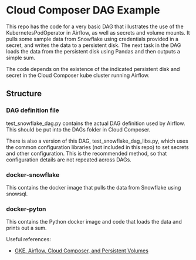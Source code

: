 # Cloud Composer DAG Example
This repo has the code for a very basic DAG that illustrates the use of the KubernetesPodOperator in Airflow, as well as secrets and volume mounts. It pulls some sample data from Snowflake using credentials provided in a secret, and writes the data to a persistent disk. The next task in the DAG loads the data from the persistent disk using Pandas and then outputs a simple sum.

The code depends on the existence of the indicated persistent disk and secret in the Cloud Composer kube cluster running Airflow.

## Structure
### DAG definition file
test_snowflake_dag.py contains the actual DAG definition used by Airflow. This should be put into the DAGs folder in Cloud Composer.

There is also a version of this DAG, test_snowflake_dag_libs.py, which uses the common configuration libraries (not included in this repo) to set secrets and other configuration. This is the recommended method, so that configuration details are not repeated across DAGs.

### docker-snowflake
This contains the docker image that pulls the data from Snowflake using snowsql.

### docker-pyton
This contains the Python docker image and code that loads the data and prints out a sum.

Useful references:
* [GKE, Airflow, Cloud Composer, and Persistent Volumes](http://space.af/blog/2018/09/30/gke-airflow-cloud-composer-and-persistent-volumes/)
